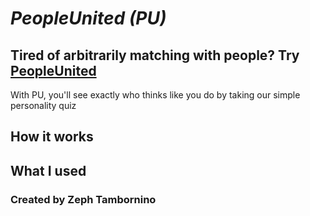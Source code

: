 # *PeopleUnited (PU)* #
Tired of arbitrarily matching with people? Try [PeopleUnited](https://peopleunited.herokuapp.com/) 
-----------------------------------------------------
With PU, you'll see exactly who thinks like you do by taking our simple personality quiz
## How it works

## What I used

### Created by Zeph Tambornino

